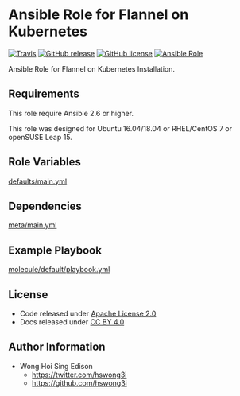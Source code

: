 # Ansible Role for Flannel on Kubernetes

[![Travis](https://img.shields.io/travis/alvistack/ansible-role-kubernetes-flannel.svg)](https://travis-ci.org/alvistack/ansible-role-kubernetes-flannel)
[![GitHub release](https://img.shields.io/github/release/alvistack/ansible-role-kubernetes-flannel.svg)](https://github.com/alvistack/ansible-role-kubernetes-flannel)
[![GitHub license](https://img.shields.io/github/license/alvistack/ansible-role-kubernetes-flannel.svg)](https://github.com/alvistack/ansible-role-kubernetes-flannel/blob/master/LICENSE)
[![Ansible Role](https://img.shields.io/badge/galaxy-alvistack.kubernetes_flannel-blue.svg)](https://galaxy.ansible.com/alvistack/kubernetes_flannel)

Ansible Role for Flannel on Kubernetes Installation.

## Requirements

This role require Ansible 2.6 or higher.

This role was designed for Ubuntu 16.04/18.04 or RHEL/CentOS 7 or openSUSE Leap 15.

## Role Variables

[defaults/main.yml](defaults/main.yml)

## Dependencies

[meta/main.yml](meta/main.yml)

## Example Playbook

[molecule/default/playbook.yml](molecule/default/playbook.yml)

## License

  - Code released under [Apache License 2.0](LICENSE)
  - Docs released under [CC BY 4.0](http://creativecommons.org/licenses/by/4.0/)

## Author Information

  - Wong Hoi Sing Edison
      - <https://twitter.com/hswong3i>
      - <https://github.com/hswong3i>
